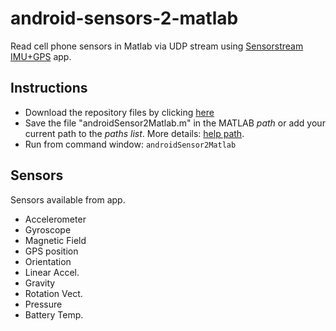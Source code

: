 # android-sensors-2-matlab
Read cell phone sensors in Matlab via UDP stream using [Sensorstream IMU+GPS](https://play.google.com/store/apps/details?id=de.lorenz_fenster.sensorstreamgps&hl=en) app.

## Instructions

* Download the repository files by clicking [here](https://github.com/andresmendes/android-sensors-2-matlab/archive/master.zip)
* Save the file "androidSensor2Matlab.m" in the MATLAB _path_ or add your current path to the _paths list_. More details: [help path](http://www.mathworks.com/help/matlab/ref/path.html).
* Run from command window: `androidSensor2Matlab`

## Sensors

Sensors available from app.

* Accelerometer
* Gyroscope
* Magnetic Field
* GPS position
* Orientation
* Linear Accel.
* Gravity
* Rotation Vect.
* Pressure
* Battery Temp.
